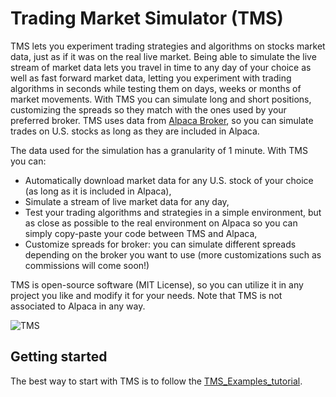 # Trading Market Simulator (TMS)
TMS lets you experiment trading strategies and algorithms on stocks market data, just as if it was on the real live market. Being able to simulate the live stream of market data lets you travel in time to any day of your choice as well as fast forward market data, letting you experiment with trading algorithms in seconds while testing them on days, weeks or months of market movements. With TMS you can simulate long and short positions, customizing the spreads so they match with the ones used by your preferred broker. TMS uses data from [Alpaca Broker](https://alpaca.markets), so you can simulate trades on U.S. stocks as long as they are included in Alpaca. 

The data used for the simulation has a granularity of 1 minute. With TMS you can:
- Automatically download market data for any U.S. stock of your choice (as long as it is included in Alpaca),
- Simulate a stream of live market data for any day,
- Test your trading algorithms and strategies in a simple environment, but as close as possible to the real environment on Alpaca so you can simply copy-paste your code between TMS and Alpaca,
- Customize spreads for broker: you can simulate different spreads depending on the broker you want to use (more customizations such as commissions will come soon!)

TMS is open-source software (MIT License), so you can utilize it in any project you like and modify it for your needs. Note that TMS is not associated to Alpaca in any way.

![TMS](https://github.com/maufadel/trading_market_simulator/blob/master/resources/tms.gif)

## Getting started
The best way to start with TMS is to follow the [TMS_Examples_tutorial](https://github.com/maufadel/trading_market_simulator/blob/master/TMS_Examples_tutorial.ipynbz).
